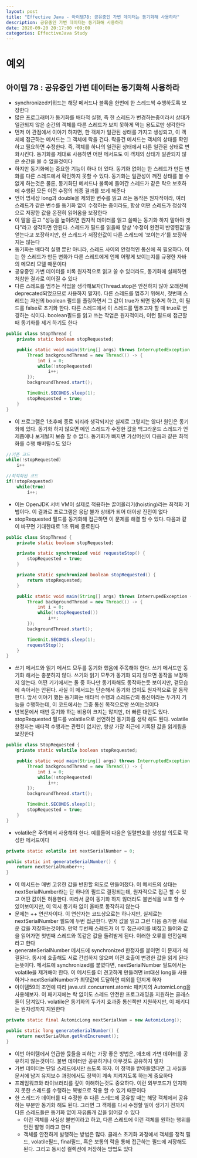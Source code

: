 ```yaml
---
layout: post
title: "Effective Java - 아이템78: 공유중인 가변 데이터는 동기화해 사용하라"
description: 공유중인 가변 데이터는 동기화해 사용하라
date: 2020-09-20 20:17:00 +09:00
categories: EffectiveJava Study
---
```



# 예외

## 아이템 78 : 공유중인 가변 데이터는 동기화해 사용하라

- synchronized키워드는 해당 메서드나 블록을 한번에 한 스레드씩 수행하도록 보장한다
- 많은 프로그래머가 동기화를 배타적 실행, 즉 한 스레드가 변경하는중이라서 상태가 일관되지 않은 순간의 객체를 다른 스레드가 보지 못하게 막는 용도로만 생각한다
- 먼저 이 관점에서 이야기 하자면, 한 객체가 일관된 상태를 가지고 생성되고, 이 객체에 접근하는 메서드는 그 객체에 락을 건다. 락을건 메서드는 객체의 상태를 확인하고 필요하면 수정한다. 즉, 객체를 하나의 일관된 상태에서 다른 일관된 상태로 변화시킨다. 동기화를 제대로 사용하면 어떤 메서드도 이 객체의 상태가 일관되지 않은 순간을 볼 수 없을것이다
- 하지만 동기화에는 중요한 기능이 하나 더 있다. 동기화 없이는 한 스레드가 만든 변화를 다른 스레드에서 확인하지 못할 수 있다. 동기화는 일관성이 깨진 상태를 볼 수없게 하는것은 물론, 동기화딘 메서드나 불록에 들어간 스레드가 같은 락으 보호하에 수행된 모든 이전 수정의 최종 결과를 보게 해준다
- 언어 명세상 long과 double을 제외한 변수를 읽고 쓰는 동작은 원자적이라, 여러 스레드가 같은 변수를 동기화 없이 수정하는 중이라도, 항상 어떤 스레드가 정상적으로 저장한 값을 온전히 읽어옴을 보장한다
- 이 말을 듣고 "성능을 높이려면 원자적 데이터를 읽고 쓸때는 동기화 하지 말아야 겟다"라고 생각하면 안된다. 스레드가 필드를 읽을때 항상 '수정이 완전히 반영된값'을 얻는다고 보장하지만, 한 스레드가 저장한값이 다른 스레드에 '보이는가'를 보장하지는 않는다
- 동기화는 배타적 실행 뿐만 아니라, 스레드 사이의 안정적인 통신에 꼭 필요하다. 이는 한 스레드가 만든 변화가 다른 스레드에게 언제 어떻게 보이는지를 규졍한 자바의 메모리 모델 때문이다
- 공유중인 가변 데이터를 비록 원자적으로 읽고 쓸 수 있더라도, 동기화에 실패하면 처참한 결과로 이어질 수 있다
- 다른 스레드를 멈추는 작업을 생각해보자(Thread.stop은 안전하지 않아 오래전에 deprecated되었으므로 사용하지 말자!). 다른 스레드를 멈추기 위해서, 첫번째 스레드는 자신의 boolean 필드를 폴링하면서 그 값이 true가 되면 멈추게 하고, 이 필드를 false로 초기화 한다. 다른 스레드에서 이 스레드를 멈추고자 할 때 true로 변경하는 식이다. boolean필드를 읽고 쓰는 작업은 원자적이라, 이런 필드에 접근할 때 동기화를 제거 하기도 한다

```java
public class StopThread {
    private static boolean stopRequested;

    public static void main(String[] args) throws InterruptedException {
        Thread backgroundThread = new Thread(() -> {
            int i = 0;
            while(!stopRequested)
                i++;
        });
        backgroundThread.start();

        TimeUnit.SECONDS.sleep(1);
        stopRequested = true;
    }
}
```

- 이 프로그램은 1초후에 종료 되리라 생각되지만 실제로 그렇지는 않다! 원인은 동기화에 있다. 동기화 하지 않으면 메인 스레드가 수정한 값을 백그라운드 스레드가 언제쯤에나 보게될지 보증 할 수 없다. 동기화가 빠지면 가상머신이 다음과 같은 최적화를 수행 해버릴수도 있다

```java
//기존 코드
while(!stopRequested)
    i++

//최적화된 코드
if(!stopRequested)
    while(true)
        i++;
```

- 이는 OpenJDK 서버 VM이 실제로 적용하는 끌어올리기(hoisting)라는 최적화 기법이다. 이 결과로 프로그램은 응답 불가 상태가 되어 더이상 진전이 없다
- stopRequested 필드를 동기화해 접근하면 이 문제를 해결 할 수 있다. 다음과 같이 바꾸면 기대한대로 1초 뒤에 종료된다

```java
public class StopThread {
    private static boolean stopRequested;

    private static synchronized void requesteStop() {
        stopRequested = true;
    }

    private static synchronized boolean stopRequested() {
        return stopRequested;
    }

    public static void main(String[] args) throws InterrupedException {
        Thread backgroundThread = new Thread(() -> {
            int i = 0;
            while(!stopRequested())
                i++;
        });
        backgroundThread.start();

        TimeUnit.SECONDS.sleep(1);
        requestStop();
    }
}
```

- 쓰기 메서드와 읽기 메서드 모두를 동기화 했음에 주목해야 한다. 쓰기 메서드만 동기화 해서는 충분하지 않다. 쓰기와 읽기 모두가 동기화 되지 않으면 동작을 보장하지 않는다. 어떤 기기에서는 둘 중 하나만 동기화해도 동작하는듯 보이지만, 겉모습에 속아서는 안된다. 사실 이 메서드는 단순해서 동기화 없이도 원자적으로 잘 동작한다. 앞서 이야기 했든 동기화는 배타적 수행과 스레드간의 통신이라는 두가지 기능을 수행하는데, 이 코드에서는 그중 통신 목적으로만 쓰이는것이다
- 반복문에서 매번 동기화 하는 비용이 크지는 않지만, 더 빠른 대안도 있다. stopRequested 필드를 volatile으로 선언하면 동기화를 생략 해도 된다. volatile한정자는 배타적 수행과는 관련이 없지만, 항상 가장 최근에 기록된 값을 읽게됨을 보장한다

```java
public class StopRequested {
    private static volatile boolean stopRequested;

    public static void main(String[] args) throws InterruptedException {
        Thread backgroundThread = new Thread(() -> {
            int i = 0;
            while(!stopRequested)
                i++;
        });
        backgroundThread.start();

        TimeUnit.SECONDS.sleep(1);
        stopRequested = true;
    }
}
```

- volatile은 주의해서 사용해야 한다. 예를들어 다음은 일렬번호를 생성할 의도로 작성한 메서드이다

```java
private static volatile int nextSerialNumber = 0;

public static int generateSerialNumber() {
    return nextSerialNumber++;
}
```

- 이 메서드는 매번 고유한 값을 반환할 의도로 만들어졌다. 이 메서드의 상태는 nextSerialNumber라는 단 하나의 필드로 결정되는데, 원자적으로 접근 할 수 있고 어떤 값이든 허용한다. 따라서 굳이 동기화 하지 않더라도 불변식을 보호 할 수 있어보이지만, 이 역시 동기화 없이 올바로 동작하지 않는다
- 문제는 ++ 연산자이다. 이 연산자는 코드상으로는 하나지만, 실제로는 nextSerialNumber 필드에 두번 접근한다. 먼저 값을 읽고 그런 다음 증가한 새로운 값을 저장하는것이다. 만약 두번째 스레드가 이 두 접근사이를 비집고 들어와 값을 읽어가면 첫번째 스레드와 똑같은 값을 돌려받게 된다. 이러한 오류를 안전실패라고 한다
- generateSerialNumber 메서드에 synchronized 한정자를 붙이면 이 문제가 해결된다. 동시에 호출해도 서로 간섭하지 않으며 이전 호출이 변경한 값을 읽게 된다는뜻이다. 메서드에 synchronized를 붙였다면, nextSerialNumber 필드에서는 volatile을 제거해야 한다. 이 메서드를 더 견고하게 만들려면 int대신 long을 사용하거나 nextSerialNumber가 최댓값에 도달하면 예외를 던지게 하자
- 아이템59의 조언에 따라 java.util.concurrent.atomic 패키지의 AutomicLong을 사용해보자. 이 패키지에는 락 없이도 스레드 안전한 프로그래밍을 지원하는 클래스들이 담겨있다. volatile은 동기화의 두가지 효과중 통신쪽만 지원하지만, 이 패키디는 원자성까지 지원한다

```java
private static final AutomicLong nextSerialNum = new AutomicLong();

public static long generateSerialNumber() {
    return nextSerialNum.getAndIncrement();
}
```

- 이번 아이템에서 언급한 묹들을 피하는 가장 좋은 방법은, 애초에 가변 데이터를 공유하지 않는것이다. 불변 데이터만 공유하거나 아무것도 공유하지 말자
- 가변 데이터는 단일 스레드에서만 쓰도록 하자. 이 정책을 받아들였다면 그 사실을 문서에 남겨 유지보수 과정에서도 정책이 계속 지켜지도록 하는게 중요하다
- 프레임워크와 라이브러리를 깊이 이해하는것도 중요하다. 이런 외부코드가 인지하지 못한 스레드를 수행하는 복병으로 작용 할 수 있기 때문이다
- 한 스레드가 데이터를 다 수정한 후 다른 스레드에 공유할 때는 해당 객체에서 공유하는 부분만 동기화 해도 된다. 그러면 그 객체를 다시 수정할 일이 생기기 전까지 다른 스레드들은 동기화 없이 자유롭개 값을 읽어갈 수 있다
    * 이런 객체를 사실상 불변이라고 하고, 다른 스레드에 이런 객체를 원하는 행위를 안전 발행 이라고 한다
    * 객체를 안전하게 발행하는 방법은 많다. 클래스 초기화 과정에서 객체를 정적 필드, volatile필드, final필드, 혹은 보통의 락을 통해 접근하는 필드에 저장해도 된다. 그리고 동시성 컬렉션에 저장하는 방법도 있다